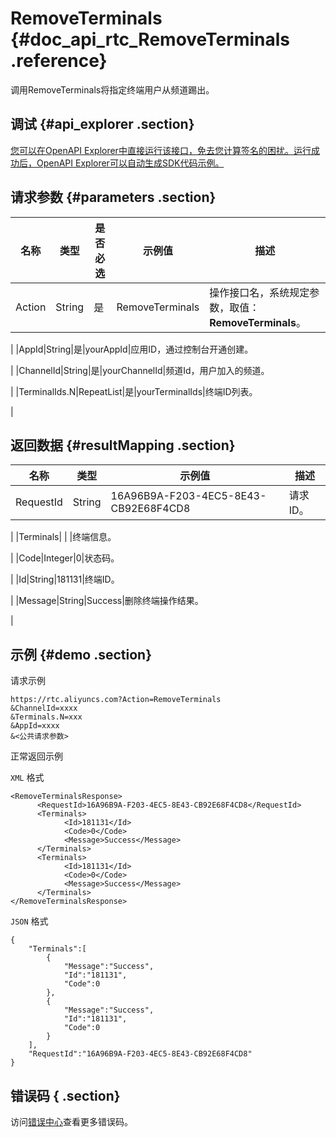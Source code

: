 # RemoveTerminals {#doc_api_rtc_RemoveTerminals .reference}

调用RemoveTerminals将指定终端用户从频道踢出。

## 调试 {#api_explorer .section}

[您可以在OpenAPI Explorer中直接运行该接口，免去您计算签名的困扰。运行成功后，OpenAPI Explorer可以自动生成SDK代码示例。](https://api.aliyun.com/#product=rtc&api=RemoveTerminals&type=RPC&version=2018-01-11)

## 请求参数 {#parameters .section}

|名称|类型|是否必选|示例值|描述|
|--|--|----|---|--|
|Action|String|是|RemoveTerminals|操作接口名，系统规定参数，取值：**RemoveTerminals**。

 |
|AppId|String|是|yourAppId|应用ID，通过控制台开通创建。

 |
|ChannelId|String|是|yourChannelId|频道Id，用户加入的频道。

 |
|TerminalIds.N|RepeatList|是|yourTerminalIds|终端ID列表。

 |

## 返回数据 {#resultMapping .section}

|名称|类型|示例值|描述|
|--|--|---|--|
|RequestId|String|16A96B9A-F203-4EC5-8E43-CB92E68F4CD8|请求ID。

 |
|Terminals| | |终端信息。

 |
|Code|Integer|0|状态码。

 |
|Id|String|181131|终端ID。

 |
|Message|String|Success|删除终端操作结果。

 |

## 示例 {#demo .section}

请求示例

``` {#request_demo}
https://rtc.aliyuncs.com?Action=RemoveTerminals
&ChannelId=xxxx
&Terminals.N=xxx
&AppId=xxxx
&<公共请求参数>
```

正常返回示例

`XML` 格式

``` {#xml_return_success_demo}
<RemoveTerminalsResponse>
	  <RequestId>16A96B9A-F203-4EC5-8E43-CB92E68F4CD8</RequestId>
	  <Terminals>
		    <Id>181131</Id>
		    <Code>0</Code>
		    <Message>Success</Message>
	  </Terminals>
	  <Terminals>
		    <Id>181131</Id>
		    <Code>0</Code>
		    <Message>Success</Message>
	  </Terminals>
</RemoveTerminalsResponse>
```

`JSON` 格式

``` {#json_return_success_demo}
{
	"Terminals":[
		{
			"Message":"Success",
			"Id":"181131",
			"Code":0
		},
		{
			"Message":"Success",
			"Id":"181131",
			"Code":0
		}
	],
	"RequestId":"16A96B9A-F203-4EC5-8E43-CB92E68F4CD8"
}
```

## 错误码 { .section}

访问[错误中心](https://error-center.aliyun.com/status/product/rtc)查看更多错误码。

